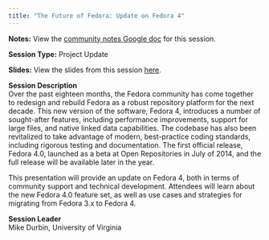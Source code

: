 ```yaml
---
title: "The Future of Fedora: Update on Fedora 4"
---
```


**Notes:** View the [community notes Google doc](https://docs.google.com/document/d/1rpH5CJ4jK0KdUZLeP0BODh4vjCTA9olajgMB1h5UhGs/ "The Future of Fedora - community notes") for this session.

**Session Type:** Project Update

**Slides:** View the slides from this session [here](https://www.diglib.org/wp-content/uploads/sites/3/2014/11/The-Future-of-Fedora.pdf).

**Session Description**  
Over the past eighteen months, the Fedora community has come together to redesign and rebuild Fedora as a robust repository platform for the next decade. This new version of the software, Fedora 4, introduces a number of sought-after features, including performance improvements, support for large files, and native linked data capabilities. The codebase has also been revitalized to take advantage of modern, best-practice coding standards, including rigorous testing and documentation. The first official release, Fedora 4.0, launched as a beta at Open Repositories in July of 2014, and the full release will be available later in the year.  
  
This presentation will provide an update on Fedora 4, both in terms of community support and technical development. Attendees will learn about the new Fedora 4.0 feature set, as well as use cases and strategies for migrating from Fedora 3.x to Fedora 4.

**Session Leader**  
Mike Durbin, University of Virginia